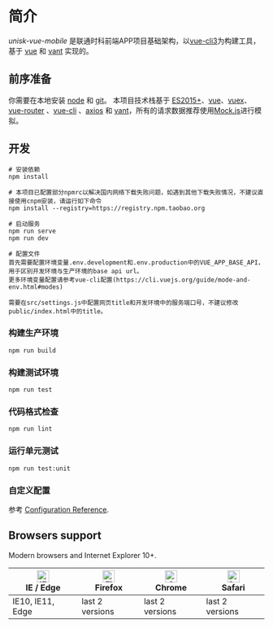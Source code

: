 # 简介
*unisk-vue-mobile* 是联通时科前端APP项目基础架构，以[vue-cli3](https://github.com/vuejs/vue-cli)为构建工具，基于 [vue](https://github.com/vuejs/vue) 和 [vant](https://github.com/youzan/vant) 实现的。

## 前序准备
你需要在本地安装 [node](http://nodejs.org/) 和 [git](https://git-scm.com/)。
本项目技术栈基于 [ES2015+](http://es6.ruanyifeng.com/)、[vue](https://cn.vuejs.org/index.html)、[vuex](https://vuex.vuejs.org/zh-cn/)、[vue-router](https://router.vuejs.org/zh-cn/) 、[vue-cli](https://github.com/vuejs/vue-cli) 、[axios](https://github.com/axios/axios) 和 [vant](https://github.com/youzan/vant)，所有的请求数据推荐使用[Mock.js](https://github.com/nuysoft/Mock)进行模拟。

## 开发
```
# 安装依赖
npm install

# 本项目已配置部分npmrc以解决国内网络下载失败问题，如遇到其他下载失败情况，不建议直接使用cnpm安装，请运行如下命令
npm install --registry=https://registry.npm.taobao.org

# 启动服务
npm run serve
npm run dev

# 配置文件
首先需要配置环境变量.env.development和.env.production中的VUE_APP_BASE_API，用于区别开发环境与生产环境的base api url。
更多环境变量配置请参考vue-cli配置(https://cli.vuejs.org/guide/mode-and-env.html#modes) 

需要在src/settings.js中配置网页title和开发环境中的服务端口号，不建议修改public/index.html中的title。
```

### 构建生产环境
```
npm run build
```

### 构建测试环境
```
npm run test
```

### 代码格式检查
```
npm run lint
```

### 运行单元测试
```
npm run test:unit
```

### 自定义配置
参考 [Configuration Reference](https://cli.vuejs.org/config/).

## Browsers support

Modern browsers and Internet Explorer 10+.

| [<img src="https://raw.githubusercontent.com/alrra/browser-logos/master/src/edge/edge_48x48.png" alt="IE / Edge" width="24px" height="24px" />](https://godban.github.io/browsers-support-badges/)</br>IE / Edge | [<img src="https://raw.githubusercontent.com/alrra/browser-logos/master/src/firefox/firefox_48x48.png" alt="Firefox" width="24px" height="24px" />](https://godban.github.io/browsers-support-badges/)</br>Firefox | [<img src="https://raw.githubusercontent.com/alrra/browser-logos/master/src/chrome/chrome_48x48.png" alt="Chrome" width="24px" height="24px" />](https://godban.github.io/browsers-support-badges/)</br>Chrome | [<img src="https://raw.githubusercontent.com/alrra/browser-logos/master/src/safari/safari_48x48.png" alt="Safari" width="24px" height="24px" />](https://godban.github.io/browsers-support-badges/)</br>Safari |
| --------- | --------- | --------- | --------- |
| IE10, IE11, Edge| last 2 versions| last 2 versions| last 2 versions